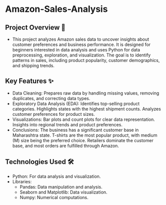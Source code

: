 # Amazon-Sales-Analysis
## Project Overview 🚀
- This project analyzes Amazon sales data to uncover insights about customer preferences and business performance. It is designed for beginners interested in data analysis and uses Python for data preprocessing, exploration, and visualization. The goal is to identify patterns in sales, including product popularity, customer demographics, and shipping trends.
## Key Features ✨
- Data Cleaning: Prepares raw data by handling missing values, removing duplicates, and correcting data types.
- Exploratory Data Analysis (EDA):
Identifies top-selling product categories.
Highlights states with the highest shipment counts.
Analyzes customer preferences for product sizes.
- Visualizations:
Bar plots and count plots for clear data representation.
Insights into regional trends and product preferences.
- Conclusions:
The business has a significant customer base in Maharashtra state.
T-shirts are the most popular product, with medium (M) size being the preferred choice.
Retailers dominate the customer base, and most orders are fulfilled through Amazon.
## Technologies Used 🛠️
- Python: For data analysis and visualization.
- Libraries:
  - Pandas: Data manipulation and analysis.
  - Seaborn and Matplotlib: Data visualization.
  - Numpy: Numerical computations.

